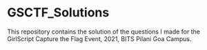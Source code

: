 # GSCTF_Solutions
This repository contains the solution of the questions I made for the GirlScript Capture the Flag Event, 2021, BITS Pilani Goa Campus.
